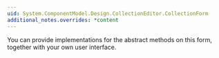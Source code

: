 ```yaml
---
uid: System.ComponentModel.Design.CollectionEditor.CollectionForm
additional_notes.overrides: *content
---
```


<p>You can provide implementations for the abstract methods on this form, together with your own user interface.</p>


